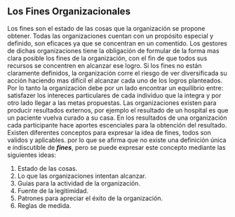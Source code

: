 ## Los Fines Organizacionales

Los fines son el estado de las cosas que la organización se propone obtener. Todas las organizaciones cuentan con un propósito especial y definido, son eficaces ya que se concentran en un comentido. Los gestores de dichas organizaciones tiene la obligación de formular de la forma mas clara posible los fines de la organización, con el fin de que todos sus recursos se concentren en alcanzar ese logro. Si los fines no están claramente definidos, la organización corre el riesgo de ver diversificada su acción haciendo mas difícil el alcanzar cada uno de los logros planteados. Por lo tanto la organización debe por un lado encontrar un equilibrio entre: satisfazer los intereces particulares de cada individuo que la integra y por otro lado llegar a las metas propuestas. 
Las organizaciones existen para producir resultados externos, por ejemplo el resultado de un hospital es que un paciente vuelva curado a su casa. En los resultados de una organización cada participante hace aportes escenciales para la obtención del resultado.
Existen diferentes conceptos para expresar la idea de fines, todos son validos y aplicables. por lo que se afirma que no existe una definición única e indiscutible de ***fines***, pero se puede expresar este concepto mediante las siguientes ideas:

1. Estado de las cosas.
2. Lo que las organizaciones intentan alcanzar.
3. Guías para la actividad de la organización.
4. Fuente de la legitimidad.
5. Patrones para apreciar el éxito de la organización.
6. Reglas de medida.